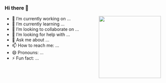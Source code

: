 ### Hi there 👋

<!--
**Marwan-9/marwan-9** is a ✨ _special_ ✨ repository because its `README.md` (this file) appears on your GitHub profile.
-->

<a href="https://imgbb.com/"><img src="https://i.ibb.co/DYJVRfY/aaa.png" width=200vw heigth=200vw  style="float:right; display:inline"/></a>

- 🔭 I’m currently working on ...
- 🌱 I’m currently learning ...
- 👯 I’m looking to collaborate on ...
- 🤔 I’m looking for help with ...
- 💬 Ask me about ...
- 📫 How to reach me: ...
- 😄 Pronouns: ...
- ⚡ Fun fact: ...

